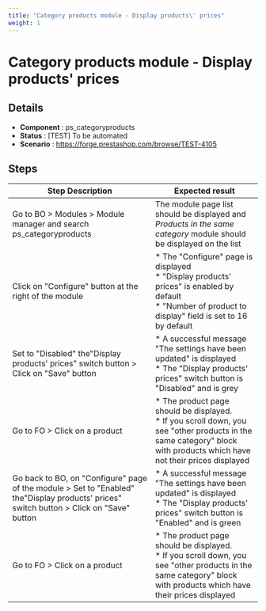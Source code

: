 ```yaml
---
title: "Category products module - Display products\' prices"
weight: 1
---
```


# Category products module - Display products\' prices
## Details
* **Component** : ps_categoryproducts
* **Status** : [TEST] To be automated
* **Scenario** : https://forge.prestashop.com/browse/TEST-4105

## Steps
| Step Description | Expected result |
| ----- | ----- |
| Go to BO > Modules > Module manager and search ps_categoryproducts | The module page list should be displayed and *Products in the same category* module should be displayed on the list |
| Click on "Configure" button at the right of the module | * The "Configure" page is displayed<br> * "Display products' prices" is enabled by default<br> * "Number of product to display" field is set to 16 by default |
| Set to "Disabled" the"Display products' prices" switch button > Click on "Save" button | * A successful message "The settings have been updated" is displayed<br> * The "Display products' prices" switch button is "Disabled" and is grey |
| Go to FO > Click on a product | * The product page should be displayed.<br> * If you scroll down, you see "other products in the same category" block with products which have not their prices displayed |
| Go back to BO, on "Configure" page of the module > Set to "Enabled" the"Display products' prices" switch button > Click on "Save" button | * A successful message "The settings have been updated" is displayed<br> * The "Display products' prices" switch button is "Enabled" and is green |
| Go to FO > Click on a product | * The product page should be displayed.<br> * If you scroll down, you see "other products in the same category" block with products which have their prices displayed |
